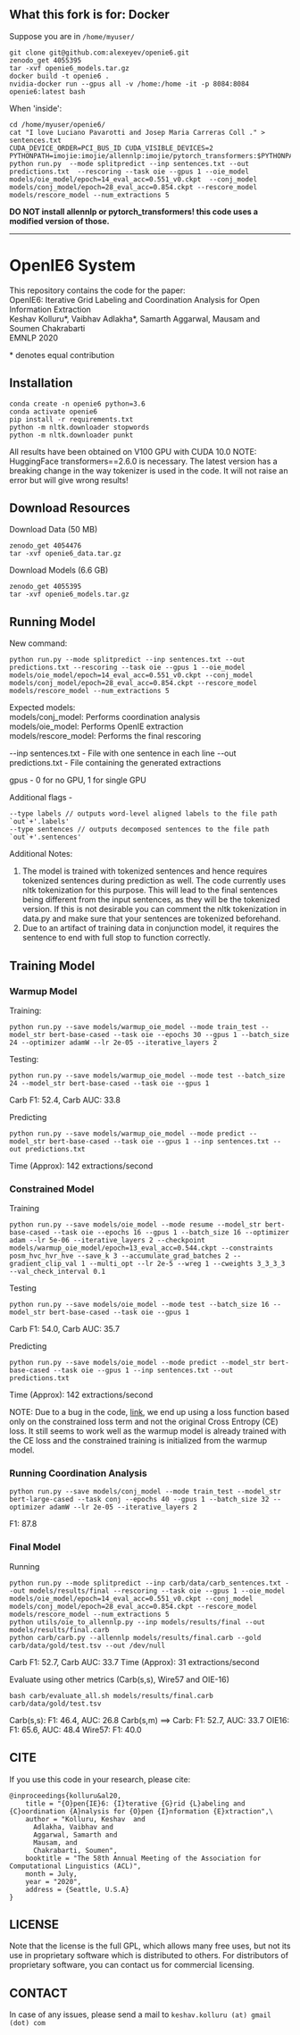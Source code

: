 ## What this fork is for: Docker

Suppose you are in `/home/myuser/`

```
git clone git@github.com:alexeyev/openie6.git
zenodo_get 4055395
tar -xvf openie6_models.tar.gz
docker build -t openie6 .
nvidia-docker run --gpus all -v /home:/home -it -p 8084:8084 openie6:latest bash
```

When 'inside':

```
cd /home/myuser/openie6/
cat "I love Luciano Pavarotti and Josep Maria Carreras Coll ." > sentences.txt
CUDA_DEVICE_ORDER=PCI_BUS_ID CUDA_VISIBLE_DEVICES=2 PYTHONPATH=imojie:imojie/allennlp:imojie/pytorch_transformers:$PYTHONPATH python run.py  --mode splitpredict --inp sentences.txt --out predictions.txt  --rescoring --task oie --gpus 1 --oie_model models/oie_model/epoch=14_eval_acc=0.551_v0.ckpt  --conj_model models/conj_model/epoch=28_eval_acc=0.854.ckpt --rescore_model models/rescore_model --num_extractions 5 

```

**DO NOT install allennlp or pytorch_transformers! this code uses a modified version of those.**

---

# OpenIE6 System 

This repository contains the code for the paper:\
OpenIE6: Iterative Grid Labeling and Coordination Analysis for Open Information Extraction\
Keshav Kolluru*, Vaibhav Adlakha*, Samarth Aggarwal, Mausam and Soumen Chakrabarti\
EMNLP 2020

\* denotes equal contribution

## Installation
```
conda create -n openie6 python=3.6
conda activate openie6
pip install -r requirements.txt
python -m nltk.downloader stopwords
python -m nltk.downloader punkt 
```

All results have been obtained on V100 GPU with CUDA 10.0
NOTE: HuggingFace transformers==2.6.0 is necessary. 
The latest version has a breaking change in the way tokenizer is used in the code. 
It will not raise an error but will give wrong results!

## Download Resources
Download Data (50 MB)
```
zenodo_get 4054476
tar -xvf openie6_data.tar.gz
```

Download Models (6.6 GB)
```
zenodo_get 4055395
tar -xvf openie6_models.tar.gz
```
<!-- wget www.cse.iitd.ac.in/~kskeshav/oie6_models.tar.gz
tar -xvf oie6_models.tar.gz
wget www.cse.iitd.ac.in/~kskeshav/oie6_data.tar.gz
tar -xvf oie6_data.tar.gz
wget www.cse.iitd.ac.in/~kskeshav/rescore_model.tar.gz
tar -xvf rescore_model.tar.gz
mv rescore_model models/ -->

## Running Model

New command:
```
python run.py --mode splitpredict --inp sentences.txt --out predictions.txt --rescoring --task oie --gpus 1 --oie_model models/oie_model/epoch=14_eval_acc=0.551_v0.ckpt --conj_model models/conj_model/epoch=28_eval_acc=0.854.ckpt --rescore_model models/rescore_model --num_extractions 5 
```

Expected models: \
models/conj_model: Performs coordination analysis \
models/oie_model: Performs OpenIE extraction \
models/rescore_model: Performs the final rescoring 

--inp sentences.txt - File with one sentence in each line 
--out predictions.txt - File containing the generated extractions

gpus - 0 for no GPU, 1 for single GPU

Additional flags -
```
--type labels // outputs word-level aligned labels to the file path `out`+'.labels'
--type sentences // outputs decomposed sentences to the file path `out`+'.sentences'
```

Additional Notes:

1. The model is trained with tokenized sentences and hence requires tokenized sentences during prediction as well. The code currently uses nltk tokenization for this purpose. This will lead to the final sentences being different from the input sentences, as they will be the tokenized version. If this is not desirable you can comment the nltk tokenization in data.py and make sure that your sentences are tokenized beforehand.
2. Due to an artifact of training data in conjunction model, it requires the sentence to end with full stop to function correctly.   


## Training Model

### Warmup Model
Training:
```
python run.py --save models/warmup_oie_model --mode train_test --model_str bert-base-cased --task oie --epochs 30 --gpus 1 --batch_size 24 --optimizer adamW --lr 2e-05 --iterative_layers 2
```

Testing:
```
python run.py --save models/warmup_oie_model --mode test --batch_size 24 --model_str bert-base-cased --task oie --gpus 1
```
Carb F1: 52.4, Carb AUC: 33.8


Predicting
```
python run.py --save models/warmup_oie_model --mode predict --model_str bert-base-cased --task oie --gpus 1 --inp sentences.txt --out predictions.txt
```

Time (Approx): 142 extractions/second

### Constrained Model
Training
```
python run.py --save models/oie_model --mode resume --model_str bert-base-cased --task oie --epochs 16 --gpus 1 --batch_size 16 --optimizer adam --lr 5e-06 --iterative_layers 2 --checkpoint models/warmup_oie_model/epoch=13_eval_acc=0.544.ckpt --constraints posm_hvc_hvr_hve --save_k 3 --accumulate_grad_batches 2 --gradient_clip_val 1 --multi_opt --lr 2e-5 --wreg 1 --cweights 3_3_3_3 --val_check_interval 0.1
```

Testing
```
python run.py --save models/oie_model --mode test --batch_size 16 --model_str bert-base-cased --task oie --gpus 1 
```
Carb F1: 54.0, Carb AUC: 35.7

Predicting
```
python run.py --save models/oie_model --mode predict --model_str bert-base-cased --task oie --gpus 1 --inp sentences.txt --out predictions.txt
```

Time (Approx): 142 extractions/second

NOTE: Due to a bug in the code, [link](https://github.com/dair-iitd/openie6/issues/10), we end up using a loss function based only on the constrained loss term and not the original Cross Entropy (CE) loss. It still seems to work well as the warmup model is already trained with the CE loss and the constrained training is initialized from the warmup model.

### Running Coordination Analysis
```
python run.py --save models/conj_model --mode train_test --model_str bert-large-cased --task conj --epochs 40 --gpus 1 --batch_size 32 --optimizer adamW --lr 2e-05 --iterative_layers 2
```

F1: 87.8

### Final Model

Running
```
python run.py --mode splitpredict --inp carb/data/carb_sentences.txt --out models/results/final --rescoring --task oie --gpus 1 --oie_model models/oie_model/epoch=14_eval_acc=0.551_v0.ckpt --conj_model models/conj_model/epoch=28_eval_acc=0.854.ckpt --rescore_model models/rescore_model --num_extractions 5 
python utils/oie_to_allennlp.py --inp models/results/final --out models/results/final.carb
python carb/carb.py --allennlp models/results/final.carb --gold carb/data/gold/test.tsv --out /dev/null
```
Carb F1: 52.7, Carb AUC: 33.7
Time (Approx): 31 extractions/second

Evaluate using other metrics (Carb(s,s), Wire57 and OIE-16)
```
bash carb/evaluate_all.sh models/results/final.carb carb/data/gold/test.tsv
```

Carb(s,s): F1: 46.4, AUC: 26.8
Carb(s,m) ==> Carb: F1: 52.7, AUC: 33.7
OIE16: F1: 65.6, AUC: 48.4
Wire57: F1: 40.0

## CITE
If you use this code in your research, please cite:

```
@inproceedings{kolluru&al20,
    title = "{O}pen{IE}6: {I}terative {G}rid {L}abeling and {C}oordination {A}nalysis for {O}pen {I}nformation {E}xtraction",\
    author = "Kolluru, Keshav  and
      Adlakha, Vaibhav and
      Aggarwal, Samarth and
      Mausam, and
      Chakrabarti, Soumen",
    booktitle = "The 58th Annual Meeting of the Association for Computational Linguistics (ACL)",
    month = July,
    year = "2020",
    address = {Seattle, U.S.A}
}
```


## LICENSE

Note that the license is the full GPL, which allows many free uses, but not its use in proprietary software which is distributed to others. For distributors of proprietary software, you can contact us for commercial licensing.

## CONTACT

In case of any issues, please send a mail to ```keshav.kolluru (at) gmail (dot) com```

